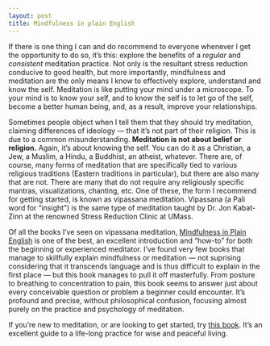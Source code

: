 ```yaml
---
layout: post
title: Mindfulness in plain English
---
```


If there is one thing I can and do recommend to everyone whenever I get the opportunity to do so, it’s this: explore the benefits of a *regular* and *consistent* meditation practice. Not only is the resultant stress reduction conducive to good health, but more importantly, mindfulness and meditation are the only means I know to effectively explore, understand and know the self. Meditation is like putting your mind under a microscope. To your mind is to know your self, and to know the self is to let go of the self, become a better human being, and, as a result, improve your relationships.

Sometimes people object when I tell them that they should try meditation, claiming differences of ideology — that it’s not part of their religion. This is due to a common misunderstanding. **Meditation is not about belief or religion.** Again, it’s about knowing the self. You can do it as a Christian, a Jew, a Muslim, a Hindu, a Buddhist, an atheist, whatever. There are, of course, many forms of meditation that are specifically tied to various religious traditions (Eastern traditions in particular), but there are also many that are not. There are many that do not require any religiously specific mantras, visualizations, chanting, etc. One of these, the form I recommend for getting started, is known as vipassana meditation. Vipassana (a Pali word for “insight”) is the same type of meditation taught by Dr. Jon Kabat-Zinn at the renowned Stress Reduction Clinic at UMass.

Of all the books I’ve seen on vipassana meditation, [Mindfulness in Plain English](http://www.amazon.com/exec/obidos/redirect?tag=eatorange-20%26link_code=xm2%26camp=2025%26creative=165953%26path=http://www.amazon.com/gp/redirect.html%253fASIN=0861713214%2526tag=eatorange-20%2526lcode=xm2%2526cID=2025%2526ccmID=165953%2526location=/o/ASIN/0861713214%25253FSubscriptionId=0EMV44A9A5YT1RVDGZ82) is one of the best, an excellent introduction and “how-to” for both the beginning or experienced meditator. I’ve found very few books that manage to skillfully explain mindfulness or meditation — not suprising considering that it transcends language and is thus difficult to explain in the first place — but this book manages to pull it off masterfully. From posture to breathing to concentration to pain, this book seems to answer just about every conceivable question or problem a beginner could encounter. It’s profound and precise, without philosophical confusion, focusing almost purely on the practice and psychology of meditation.

If you’re new to meditation, or are looking to get started, try [this book](http://www.amazon.com/exec/obidos/redirect?tag=eatorange-20%26link_code=xm2%26camp=2025%26creative=165953%26path=http://www.amazon.com/gp/redirect.html%253fASIN=0861713214%2526tag=eatorange-20%2526lcode=xm2%2526cID=2025%2526ccmID=165953%2526location=/o/ASIN/0861713214%25253FSubscriptionId=0EMV44A9A5YT1RVDGZ82). It’s an excellent guide to a life-long practice for wise and peaceful living.

